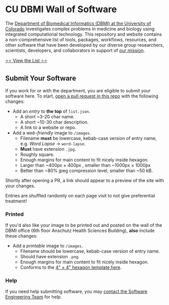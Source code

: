 # CU DBMI Wall of Software

The [Department of Biomedical Informatics (DBMI) at the University of Colorado](https://medschool.cuanschutz.edu/dbmi) investigates complex problems in medicine and biology using integrated computational technology.
This repository and website contains a non-comprehensive list of tools, packages, workflows, resources, and other software that have been developed by our diverse group researchers, scientists, developers, and collaborators in support of [our mission](https://medschool.cuanschutz.edu/dbmi/about-us).

[⭐️⭐️ View the List ⭐️⭐️](https://CU-DBMI.github.io/wall-of-software)

## Submit Your Software

If you work for or with the department, you are eligible to submit your software here.
To start, [open a pull request in this repo](https://github.com/CU-DBMI/wall-of-software/pulls) with the following changes:

- Add an _entry_ to **the top** of `list.json`.
  - A short ~3-20 char name.
  - A short ~10-30 char description.
  - A link to a website or repo.
- Add a _web-friendly_ image to `/images`.
  - Filename **must** be lowercase, kebab-case version of entry name, e.g. _Word Lapse_ → `word-lapse`.
  - **Must** have extension `.jpg`.
  - Roughly square.
  - Enough margins for main content to fit nicely inside hexagon.
  - Larger than ~400px × 400px , smaller than ~1000px × 1000px 
  - Better than ~80% jpeg compression level, smaller than ~50 kB.

Shortly after opening a PR, a link should appear to a preview of the site with your changes.

Entries are shuffled randomly on each page visit to not give preferential treatment!

### Printed

If you'd also like your image to be printed out and posted on the wall of the DBMI office (6th floor Anschutz Health Sciences Building), **also** include these changes:

- Add a _printable_ image to `/images`.
  - Filename should be lowercase, kebab-case version of entry name.
  - Should have extension `.png`.
  - Enough margins for main content to fit nicely inside hexagon.
  - Conforms to the [4" × 4" hexagon template here](https://www.stickermule.com/uses/hexagon-stickers).

### Help

If you need help submitting software, you may [contact the Software Engineering Team](https://cu-dbmi.github.io/set-website/about/) for help.
